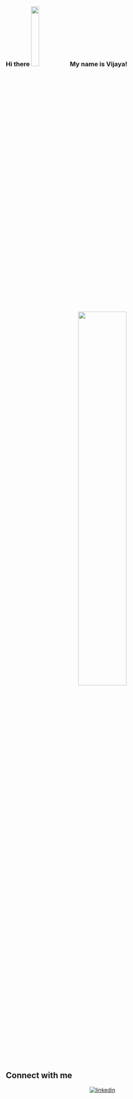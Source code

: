 ### Hi there <img src="https://raw.githubusercontent.com/MartinHeinz/MartinHeinz/master/wave.gif" style="height: 20%; width:20%" >My name is Vijaya!

<div align="center">
<img src="https://user-images.githubusercontent.com/74038190/226190894-18e959ba-d458-4a94-ac44-790190f2a947.gif" align="center" style="height: 50%" />
</div>  

## Connect with me  
<div align="center">

<a href="https://www.linkedin.com/in/vijayalaxmi-wakode/" target="_blank">
<img src=https://img.shields.io/badge/linkedin-%231E77B5.svg?&style=for-the-badge&logo=linkedin&logoColor=white alt=linkedin style="margin-bottom: 5px;" />
</a>
 
</div>  
